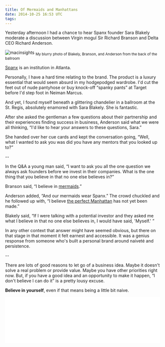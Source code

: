 ```yaml
---
title: Of Mermaids and Manhattans
date: 2014-10-25 16:53 UTC
tags:
---
```


Yesterday afternoon I had a chance to hear Spanx founder Sara Blakely moderate a discussion between Virgin mogul Sir Richard Branson and Delta CEO Richard Anderson.

![macinsights](/img/spanx.jpg)
<sub> My blurry photo of Blakely, Branson, and Anderson from the back of the ballroom </sub> 

[Spanx](http://www.spanx.com/-cms-page.aboutus) is an institution in Atlanta. 

Personally, I have a hard time relating to the brand. The product is a luxury essential that would seem absurd in my hodgepodged wardrobe. I'd cut the feet out of nude pantyhose or buy knock-off “spanky pants” at Target before I'd step foot in Neiman Marcus.

And yet, I found myself beneath a glittering chandelier in a ballroom at the St. Regis, absolutely enamored with Sara Blakely. She is fantastic. 

After she asked the gentleman a few questions about their partnership and their experiences finding success in business, Anderson said what we were all thinking, “I'd like to hear your answers to these questions, Sara.” 

She handed over her cue cards and kept the conversation going, “Well, what I wanted to ask you was did you have any mentors that you looked up to?”

<span class="glyph"> -- </span>

In the Q&A a young man said, “I want to ask you all the one question we always ask founders before we invest in their companies. What is the one thing that you believe in that no one else believes in?”

Branson said, “I believe in [mermaids](https://31.media.tumblr.com/tumblr_m36jxidCOf1r00k92o1_500.gif).”

Anderson added, “And our mermaids wear Spanx.” The crowd chuckled and he followed up with, “I believe [the perfect Manhattan](http://food52.com/recipes/19890-manhattan) has not yet been made.” 

Blakely said, “If I were talking with a potential investor and they asked me what I believe in that no one else believes in, I would have said, 'Myself.' ”

In any other context that answer might have seemed obvious, but there on that stage in that moment it felt earnest and accessible. It was a genius response from someone who's built a personal brand around naiveté and persistence.

<span class="glyph"> -- </span>

There are lots of good reasons to let go of a business idea. Maybe it doesn't solve a real problem or provide value. Maybe you have other priorities right now. But, if you have a good idea and an opportunity to make it happen, “I don't believe I can do it” is a pretty lousy excuse. 

**Believe in yourself**, even if that means being a little bit naive.

<iframe class="youtube" width="100%" src="//www.youtube.com/embed/aqpaTT6EcXM" frameborder="0" allowfullscreen></iframe>